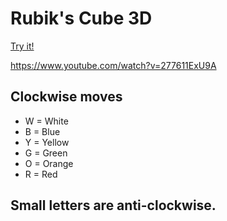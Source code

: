 # Rubik's Cube 3D

[Try it!](https://christernilsson.github.io/Lab/2019/033-RubikCube3D/index.html)

https://www.youtube.com/watch?v=277611ExU9A

## Clockwise moves
* W = White
* B = Blue
* Y = Yellow
* G = Green
* O = Orange
* R = Red

## Small letters are anti-clockwise. 